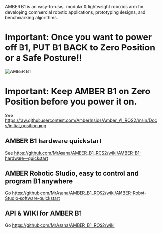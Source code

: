 AMBER B1 is an easy-to-use，modular & lightweight robotics arm for developing commercial robotic applications, prototyping designs, and benchmarking algorithms.

# Important: Once you want to power off B1, PUT B1 BACK to Zero Position or a Safe Posture!!

![AMBER B1](https://github.com/MrAsana/AMBER_B1_ROS2/blob/main/docs/imgs/AMBER-LOGO.jpg)

# Important: Keep AMBER B1 on Zero Position before you power it on.

See https://raw.githubusercontent.com/AmberInside/Amber_AI_ROS2/main/Docs/initial_position.png

## AMBER B1 hardware quickstart

See https://github.com/MrAsana/AMBER_B1_ROS2/wiki/AMBER-B1-hardware--quickstart

## AMBER Robotic Studio, easy to control and program B1 anywhere

Go https://github.com/MrAsana/AMBER_B1_ROS2/wiki/AMBER-Robot-Studio-software-quickstart

## API & WIKI for AMBER B1
Go https://github.com/MrAsana/AMBER_B1_ROS2/wiki
